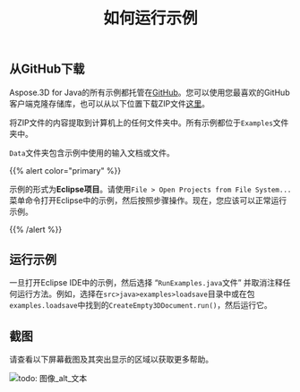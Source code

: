 ﻿---
title: 如何运行示例
type: docs
weight: 70
url: /zh/java/how-to-run-the-examples/
description: Aspose.3D for Java的所有示例都托管在GitHub上。您可以使用您最喜欢的GitHub客户端克隆存储库，也可以下载ZIP文件。
---
## **从GitHub下载**
Aspose.3D for Java的所有示例都托管在[GitHub](https://github.com/aspose-3d/Aspose.3D-for-java)。您可以使用您最喜欢的GitHub客户端克隆存储库，也可以从以下位置下载ZIP文件[这里](https://github.com/aspose-3d/Aspose.3D-for-Java/archive/master.zip)。

将ZIP文件的内容提取到计算机上的任何文件夹中。所有示例都位于`Examples`文件夹中。

`Data`文件夹包含示例中使用的输入文档或文件。

{{% alert color="primary" %}} 

示例的形式为**Eclipse项目**。请使用`File > Open Projects from File System...`菜单命令打开Eclipse中的示例，然后按照步骤操作。现在，您应该可以正常运行示例。

{{% /alert %}} 
## **运行示例**
一旦打开Eclipse IDE中的示例，然后选择 “`RunExamples.java`文件” 并取消注释任何运行方法。例如，选择在`src>java>examples>loadsave`目录中或在包`examples.loadsave`中找到的`CreateEmpty3DDocument.run()`，然后运行它。

## **截图**
请查看以下屏幕截图及其突出显示的区域以获取更多帮助。

![todo: 图像_alt_文本](how-to-run-the-examples_1.png)

